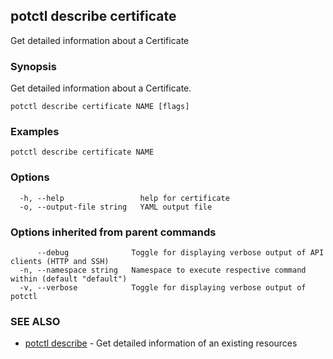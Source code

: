 ## potctl describe certificate

Get detailed information about a Certificate

### Synopsis

Get detailed information about a Certificate.

```
potctl describe certificate NAME [flags]
```

### Examples

```
potctl describe certificate NAME
```

### Options

```
  -h, --help                 help for certificate
  -o, --output-file string   YAML output file
```

### Options inherited from parent commands

```
      --debug              Toggle for displaying verbose output of API clients (HTTP and SSH)
  -n, --namespace string   Namespace to execute respective command within (default "default")
  -v, --verbose            Toggle for displaying verbose output of potctl
```

### SEE ALSO

* [potctl describe](potctl_describe.md)	 - Get detailed information of an existing resources


